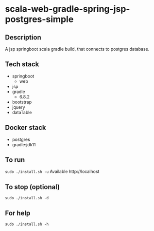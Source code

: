 # scala-web-gradle-spring-jsp-postgres-simple

## Description
A jsp springboot scala gradle build,
that connects to postgres database.

## Tech stack
- springboot
  - web
- jsp
- gradle
  - 6.8.2
- bootstrap
- jquery
- dataTable

## Docker stack
- postgres
- gradle:jdk11

## To run
`sudo ./install.sh -u`
Available http://localhost

## To stop (optional)
`sudo ./install.sh -d`

## For help
`sudo ./install.sh -h`
